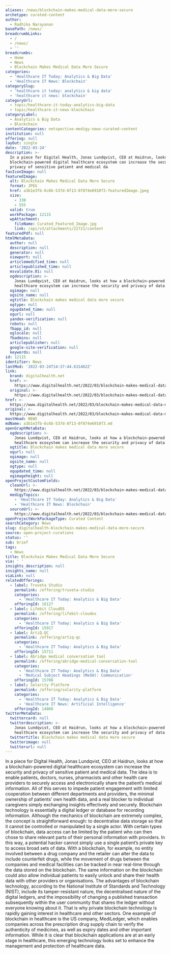 ```yaml
---
aliases: /news/blockchain-makes-medical-data-more-secure
archetype: curated-content
author:
  - Radhika Narayanan
basePath: /news/
breadcrumbLinks:
  - /
  - /news/
  - ''
breadcrumbs:
  - Home
  - News
  - Blockchain Makes Medical Data More Secure
categories:
  - 'Healthcare IT Today: Analytics & Big Data'
  - 'Healthcare IT News: Blockchain'
categorySlug:
  - 'healthcare it today: analytics & big data'
  - 'healthcare it news: blockchain'
categoryUrl:
  - topic/healthcare-it-today-analytics-big-data
  - topic/healthcare-it-news-blockchain
categoryLabel:
  - Analytics & Big Data
  - Blockchain
contentCategories: netspective-medigy-news-curated-content
institution: null
offering: null
layOut: single
date: '2022-03-24'
description: >-
  In a piece for Digital Health, Jonas Lundqvist, CEO at Haidrun, looks at how a
  blockchain-powered digital healthcare ecosystem can increase the security and
  privacy of sensitive patient and medical da
favIconImage: null
featuredImage:
  alt: Blockchain Makes Medical Data More Secure
  format: JPEG
  href: a3b1e3fb-6c6b-537d-8f13-0f874e6910f3-featuredImage.jpeg
  size:
    - 330
    - 555
  valid: true
  workPackage: 12115
  wpAttachment:
    fileName: Curated_Featured_Image.jpg
    link: /api/v3/attachments/22721/content
featuredPdf: null
htmlMetaData:
  author: null
  description: null
  generator: null
  viewport: null
  articlemodified_time: null
  articlepublished_time: null
  msvalidate.01: null
  ogdescription: >-
    Jonas Lundqvist, CEO at Haidrun, looks at how a blockchain-powered digital
    healthcare ecosystem can increase the security and privacy of data.
  ogimage: null
  ogsite_name: null
  ogtitle: Blockchain makes medical data more secure
  ogtype: null
  ogupdated_time: null
  ogurl: null
  yandex-verification: null
  robots: null
  fbapp_id: null
  oglocale: null
  fbadmins: null
  articlepublisher: null
  google-site-verification: null
  keywords: null
id: 12115
identifier: News
lastMod: '2022-03-24T14:37:44.631462Z'
link:
  brand: digitalhealth.net
  href: >-
    https://www.digitalhealth.net/2022/03/blockchain-makes-medical-data-more-secure/
  original: >-
    https://www.digitalhealth.net/2022/03/blockchain-makes-medical-data-more-secure/
href: >-
  https://www.digitalhealth.net/2022/03/blockchain-makes-medical-data-more-secure/
original: >-
  https://www.digitalhealth.net/2022/03/blockchain-makes-medical-data-more-secure/
mastHead: NEWS
mdName: a3b1e3fb-6c6b-537d-8f13-0f874e6910f3.md
openGraphMetaData:
  ogdescription: >-
    Jonas Lundqvist, CEO at Haidrun, looks at how a blockchain-powered digital
    healthcare ecosystem can increase the security and privacy of data.
  ogtitle: Blockchain makes medical data more secure
  ogurl: null
  ogimage: null
  ogsite_name: null
  ogtype: null
  ogupdated_time: null
  ogimageheight: null
openProjectCustomFields:
  cleanUrl: >-
    https://www.digitalhealth.net/2022/03/blockchain-makes-medical-data-more-secure/
  medigyTopics:
    - 'Healthcare IT Today: Analytics & Big Data'
    - 'Healthcare IT News: Blockchain'
  sourceUrl: >-
    https://www.digitalhealth.net/2022/03/blockchain-makes-medical-data-more-secure/
openProjectWorkPackageType: Curated Content
searchCategory: News
slug: digitalhealth-blockchain-makes-medical-data-more-secure
source: open-project-curations
status: ''
sub: brief
tags:
  - News
title: Blockchain Makes Medical Data More Secure
via: ' '
insights_description: null
insights_name: null
viaLink: null
relatedOfferings:
  - label: Truveta Studio
    permalink: /offering/truveta-studio
    categories:
      - 'Healthcare IT Today: Analytics & Big Data'
    offeringId: 16127
  - label: Lifebit CloudOS
    permalink: /offering/lifebit-cloudos
    categories:
      - 'Healthcare IT Today: Analytics & Big Data'
    offeringId: 15917
  - label: ArtiQ.QC
    permalink: /offering/artiq-qc
    categories:
      - 'Healthcare IT Today: Analytics & Big Data'
    offeringId: 15711
  - label: Abridge medical conversation tool
    permalink: /offering/abridge-medical-conversation-tool
    categories:
      - 'Healthcare IT Today: Analytics & Big Data'
      - 'Medical Subject Headings (MeSH): Communication'
    offeringId: 15708
  - label: Solarity Platform
    permalink: /offering/solarity-platform
    categories:
      - 'Healthcare IT Today: Analytics & Big Data'
      - 'Healthcare IT News: Artificial Intelligence'
    offeringId: 14860
twitterMetaData:
  twittercard: null
  twitterdescription: >-
    Jonas Lundqvist, CEO at Haidrun, looks at how a blockchain-powered digital
    healthcare ecosystem can increase the security and privacy of data.
  twittertitle: Blockchain makes medical data more secure
  twitterimage: null
  twitterurl: null
---
```

<p>In a piece for Digital Health, Jonas Lundqvist, CEO at Haidrun, looks at how a blockchain-powered digital healthcare ecosystem can increase the security and privacy of sensitive patient and medical data.
The idea is to enable patients, doctors, nurses, pharmacists and other health care providers to securely access and electronically share the patient’s medical information.
All of this serves to impede patient engagement with limited cooperation between different departments and providers, the minimal ownership of patients’ own health data, and a real blocker to individual caregivers simply exchanging insights effectively and securely.
Blockchain technology is essentially a digital ledger or database for recording information.
Although the mechanics of blockchain are extremely complex, the concept is straightforward enough: to decentralise data storage so that it cannot be controlled or manipulated by a single actor.
With certain types of blockchain, data access can be limited by the patient who can then chose to share relevant parts of their personal information with providers.
In this way, a potential hacker cannot simply use a single patient’s private key to access broad sets of data.
With a blockchain, for example, no entity involved between a drug company and the retailer can alter the data to include counterfeit drugs, while the movement of drugs between the companies and medical facilities can be tracked in near real-time through the data stored on the blockchain.
The same information on the blockchain could also allow individual patients to easily unlock and share their health data with other providers or organisations.
The advantages of blockchain technology, according to the National Institute of Standards and Technology (NIST), include its tamper-resistant nature, the decentralised nature of the digital ledgers, and the impossibility of changing a published transaction subsequently within the user community that shares the ledger without everyone knowing about it.
That is why private blockchain technology is rapidly gaining interest in healthcare and other sectors.
One example of blockchain in healthcare is the US company, MediLedger, which enables companies across the prescription drug supply chain to verify the authenticity of medicines, as well as expiry dates and other important information.
While it is clear that blockchain applications are at an early stage in healthcare, this emerging technology looks set to enhance the management and protection of healthcare data.</p>